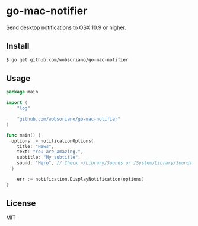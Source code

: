 # go-mac-notifier

Send desktop notifications to OSX 10.9 or higher.

## Install

```bash
$ go get github.com/wobsoriano/go-mac-notifier
```

## Usage

```go
package main

import (
	"log"

	"github.com/wobsoriano/go-mac-notifier"
)

func main() {
  options := notificationOptions{
    title: "News",
    text: "You are amazing.",
    subtitle: "My subtitle",
    sound: "Hero", // Check ~/Library/Sounds or /System/Library/Sounds for available sounds
  }

	err := notification.DisplayNotification(options)
}
```

## License

MIT
